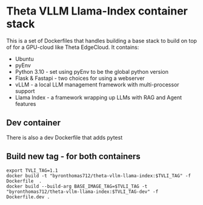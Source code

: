 # Theta VLLM Llama-Index container stack

This is a set of Dockerfiles that handles building a base stack to build on top of for a GPU-cloud like
Theta EdgeCloud. It contains:

* Ubuntu
* pyEnv
* Python 3.10 - set using pyEnv to be the global python version
* Flask & Fastapi - two choices for using a webserver
* vLLM - a local LLM management framework with multi-processor support
* Llama Index - a framework wrapping up LLMs with RAG and Agent features

## Dev container

There is also a dev Dockerfile that adds pytest

## Build new tag - for both containers

```
export TVLI_TAG=1.1
docker build -t "byronthomas712/theta-vllm-llama-index:$TVLI_TAG" -f Dockerfile  .
docker build --build-arg BASE_IMAGE_TAG=$TVLI_TAG -t "byronthomas712/theta-vllm-llama-index:$TVLI_TAG-dev" -f Dockerfile.dev .
```

